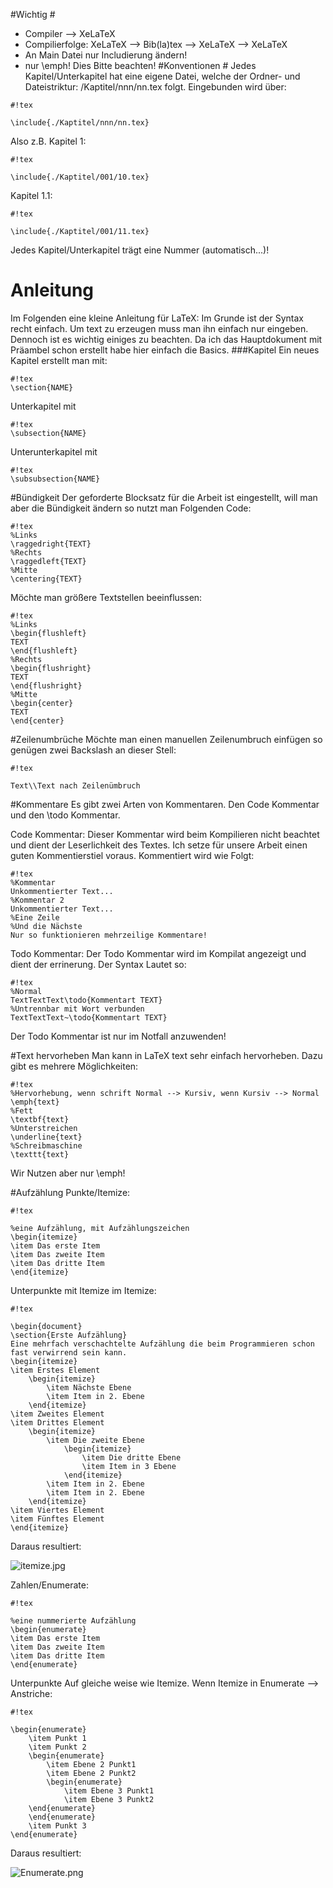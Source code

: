 #Wichtig #
* Compiler --> XeLaTeX
* Compilierfolge: XeLaTeX --> Bib(la)tex --> XeLaTeX --> XeLaTeX
* An Main Datei nur Includierung ändern!
* nur \emph!
Dies Bitte beachten!
#Konventionen #
Jedes Kapitel/Unterkapitel hat eine eigene Datei, welche der Ordner- und Dateistriktur: /Kaptitel/nnn/nn.tex folgt.
Eingebunden wird über:

```
#!tex

\include{./Kaptitel/nnn/nn.tex}
```
Also z.B. Kapitel 1:
```
#!tex

\include{./Kaptitel/001/10.tex}
```
Kapitel 1.1:
```
#!tex

\include{./Kaptitel/001/11.tex}
```
Jedes Kapitel/Unterkapitel trägt eine Nummer (automatisch...)!
# Anleitung #
Im Folgenden eine kleine Anleitung für LaTeX:
Im Grunde ist der Syntax recht einfach. Um text zu erzeugen muss man ihn einfach nur eingeben. Dennoch ist es wichtig einiges zu beachten.
Da ich das Hauptdokument mit Präambel schon erstellt habe hier einfach die Basics.
###Kapitel
Ein neues Kapitel erstellt man mit:
```
#!tex
\section{NAME}
```
Unterkapitel mit 
```
#!tex
\subsection{NAME}
```

Unterunterkapitel mit 
```
#!tex
\subsubsection{NAME}
```
#Bündigkeit
Der geforderte Blocksatz für die Arbeit ist eingestellt, will man aber die Bündigkeit ändern so nutzt man Folgenden Code:

```
#!tex
%Links
\raggedright{TEXT}
%Rechts
\raggedleft{TEXT}
%Mitte
\centering{TEXT}
```
Möchte man größere Textstellen beeinflussen:

```
#!tex
%Links
\begin{flushleft}
TEXT
\end{flushleft}
%Rechts
\begin{flushright}
TEXT
\end{flushright}
%Mitte
\begin{center}
TEXT
\end{center}
```
#Zeilenumbrüche
Möchte man einen manuellen Zeilenumbruch einfügen so genügen zwei Backslash an dieser Stell: 

```
#!tex

Text\\Text nach Zeilenümbruch
```

#Kommentare
Es gibt zwei Arten von Kommentaren. Den Code Kommentar und den \todo Kommentar.

Code Kommentar:
Dieser Kommentar wird beim Kompilieren nicht beachtet und dient der Leserlichkeit des Textes.
Ich setze für unsere Arbeit einen guten Kommentierstiel voraus.
Kommentiert wird wie Folgt:
```
#!tex
%Kommentar
Unkommentierter Text...
%Kommentar 2
Unkommentierter Text...
%Eine Zeile
%Und die Nächste
Nur so funktionieren mehrzeilige Kommentare!
```

Todo Kommentar:
Der Todo Kommentar wird im Kompilat angezeigt und dient der errinerung.
Der Syntax Lautet so:
```
#!tex
%Normal
TextTextText\todo{Kommentart TEXT}
%Untrennbar mit Wort verbunden
TextTextText~\todo{Kommentart TEXT}
```
Der Todo Kommentar ist nur im Notfall anzuwenden!

#Text hervorheben
Man kann in LaTeX text sehr einfach hervorheben.
Dazu gibt es mehrere Möglichkeiten:

```
#!tex
%Hervorhebung, wenn schrift Normal --> Kursiv, wenn Kursiv --> Normal
\emph{text}
%Fett
\textbf{text}
%Unterstreichen
\underline{text}
%Schreibmaschine
\texttt{text}
```
Wir Nutzen aber nur \emph!

#Aufzählung
Punkte/Itemize:

```
#!tex

%eine Aufzählung, mit Aufzählungszeichen
\begin{itemize}
\item Das erste Item
\item Das zweite Item
\item Das dritte Item
\end{itemize}
```

Unterpunkte mit Itemize im Itemize:

```
#!tex

\begin{document}
\section{Erste Aufzählung}
Eine mehrfach verschachtelte Aufzählung die beim Programmieren schon fast verwirrend sein kann.
\begin{itemize}
\item Erstes Element
	\begin{itemize}
		\item Nächste Ebene
		\item Item in 2. Ebene
	\end{itemize}
\item Zweites Element
\item Drittes Element
	\begin{itemize}
		\item Die zweite Ebene
			\begin{itemize}
				\item Die dritte Ebene
				\item Item in 3 Ebene
			\end{itemize}
		\item Item in 2. Ebene
		\item Item in 2. Ebene
	\end{itemize}
\item Viertes Element
\item Fünftes Element
\end{itemize}
```
Daraus resultiert:

![itemize.jpg](https://bitbucket.org/repo/RAo6K5/images/287777404-itemize.jpg)

Zahlen/Enumerate:

```
#!tex

%eine nummerierte Aufzählung
\begin{enumerate}
\item Das erste Item
\item Das zweite Item
\item Das dritte Item
\end{enumerate}
```

Unterpunkte Auf gleiche weise wie Itemize.
Wenn Itemize in Enumerate --> Anstriche:

```
#!tex

\begin{enumerate}
    \item Punkt 1
    \item Punkt 2
    \begin{enumerate}
        \item Ebene 2 Punkt1 
        \item Ebene 2 Punkt2
        \begin{enumerate}
            \item Ebene 3 Punkt1 
            \item Ebene 3 Punkt2
	\end{enumerate}
    \end{enumerate}
    \item Punkt 3
\end{enumerate}
```
Daraus resultiert:

![Enumerate.png](https://bitbucket.org/repo/RAo6K5/images/3140275116-Enumerate.png)